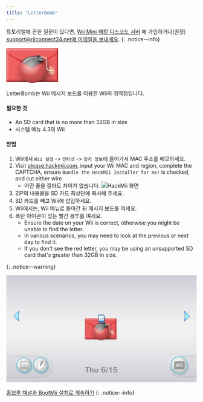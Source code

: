 ```yaml
---
title: "LetterBomb"
---
```


튜토리얼에 관한 질문이 있다면, [Wii Mini 해킹 디스코드 서버](https://discord.gg/rc24) 에 가입하거나(권장) [support@riiconnect24.net에 이메일을 보내세요](mailto:support@riiconnect24.net).
{: .notice--info}

![LetterBomb](/images/letterbomb.png)

LetterBomb는 Wii 메시지 보드를 이용한 Wii의 취약점입니다.

#### 필요한 것
- An SD card that is no more than 32GB in size
- 시스템 메뉴 4.3의 Wii

#### 방법


1. Wii에서 `Wii 설정` -> `인터넷` -> `장치 정보`에 들어가서 MAC 주소를 메모하세요.
1. Visit [please.hackmii.com](https://please.hackmii.com), input your Wii MAC and region, complete the CAPTCHA, ensure `Bundle the HackMii Installer for me!` is checked, and cut either wire
   - 어떤 줄을 잘라도 차이가 없습니다. ![HackMii 화면](/images/Wii/LetterBomb-PC.png)
1. ZIP의 내용물을 SD 카드 최상단에 복사해 주세요.
1. SD 카드를 빼고 Wii에 삽입하세요.
1. Wii에서는, Wii 메뉴로 돌아간 뒤 메시지 보드를 여세요.
1. 폭탄 아이콘이 있는 빨간 봉투를 여세요.
   - Ensure the date on your Wii is correct, otherwise you might be unable to find the letter.
   - In various scenarios, you may need to look at the previous or next day to find it.
   - If you don't see the red letter, you may be using an unsupported SD card that's greater than 32GB in size.


{: .notice--warning}


![LetterBomb Wii Menu](/images/Wii/LetterBomb-Wii.png)

[홈브루 채널과 BootMii 설치로 계속하기](hbc)
{: .notice--info}
